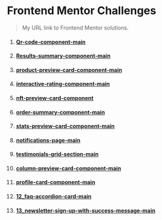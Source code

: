 # Frontend Mentor Challenges

> My URL link to Frontend Mentor solutions.

1. #### [Qr-code-component-main](https://hyeo151.github.io/Frontend-mentor-projects/1_qr-code-component-main/)
2. #### [Results-summary-component-main](https://hyeo151.github.io/Frontend-mentor-projects/2_results-summary-component-main/)
3. #### [product-preview-card-component-main](https://hyeo151.github.io/Frontend-mentor-projects/3_product-preview-card-component-main/)
4. #### [interactive-rating-component-main](https://hyeo151.github.io/Frontend-mentor-projects/4_interactive-rating-component-main/)
5. #### [nft-preview-card-component](https://hyeo151.github.io/Frontend-mentor-projects/5_nft-preview-card-component/)
6. #### [order-summary-component-main](https://hyeo151.github.io/Frontend-mentor-projects/6_order-summary-component-main/)
7. #### [stats-preview-card-component-main](https://hyeo151.github.io/Frontend-mentor-projects/7_stats-preview-card-component-main/)
8. #### [notifications-page-main](https://hyeo151.github.io/Frontend-mentor-projects/8_notifications-page-main/)
9. #### [testimonials-grid-section-main](https://hyeo151.github.io/Frontend-mentor-projects/9_testimonials-grid-section-main/)
10. #### [column-preview-card-component-main](https://hyeo151.github.io/Frontend-mentor-projects/10_column-preview-card-component-main/)
11. #### [profile-card-component-main](https://hyeo151.github.io/Frontend-mentor-projects/11_profile-card-component-main/)
12. #### [12_faq-accordion-card-main](https://hyeo151.github.io/Frontend-mentor-projects/12_faq-accordion-card-main/)
13. #### [13_newsletter-sign-up-with-success-message-main]()
